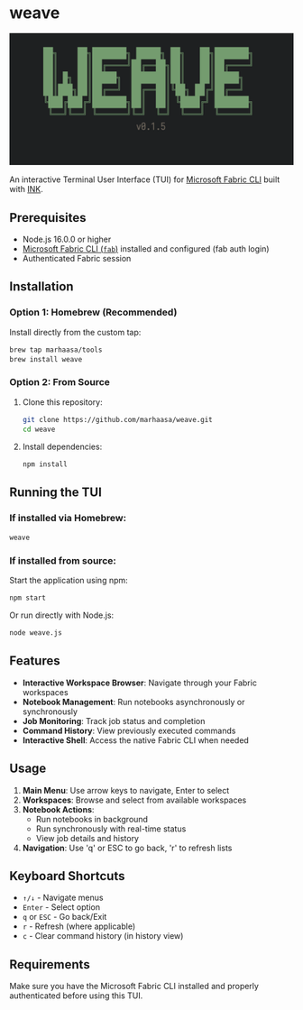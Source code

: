 # weave

![weave](weave.png)

An interactive Terminal User Interface (TUI) for [Microsoft Fabric CLI](https://microsoft.github.io/fabric-cli/) built with [INK](https://github.com/vadimdemedes/ink).

## Prerequisites

- Node.js 16.0.0 or higher
- [Microsoft Fabric CLI (`fab`)](https://microsoft.github.io/fabric-cli/) installed and configured (fab auth login)
- Authenticated Fabric session

## Installation

### Option 1: Homebrew (Recommended)

Install directly from the custom tap:
```bash
brew tap marhaasa/tools
brew install weave
```

### Option 2: From Source

1. Clone this repository:
   ```bash
   git clone https://github.com/marhaasa/weave.git
   cd weave
   ```

2. Install dependencies:
   ```bash
   npm install
   ```

## Running the TUI

### If installed via Homebrew:
```bash
weave
```

### If installed from source:

Start the application using npm:
```bash
npm start
```

Or run directly with Node.js:
```bash
node weave.js
```

## Features

- **Interactive Workspace Browser**: Navigate through your Fabric workspaces
- **Notebook Management**: Run notebooks asynchronously or synchronously
- **Job Monitoring**: Track job status and completion
- **Command History**: View previously executed commands
- **Interactive Shell**: Access the native Fabric CLI when needed

## Usage

1. **Main Menu**: Use arrow keys to navigate, Enter to select
2. **Workspaces**: Browse and select from available workspaces
3. **Notebook Actions**: 
   - Run notebooks in background
   - Run synchronously with real-time status
   - View job details and history
4. **Navigation**: Use 'q' or ESC to go back, 'r' to refresh lists

## Keyboard Shortcuts

- `↑/↓` - Navigate menus
- `Enter` - Select option
- `q` or `ESC` - Go back/Exit
- `r` - Refresh (where applicable)
- `c` - Clear command history (in history view)

## Requirements

Make sure you have the Microsoft Fabric CLI installed and properly authenticated before using this TUI.
